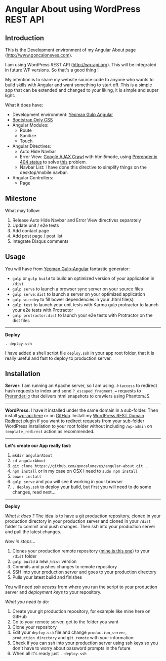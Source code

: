 Angular About using WordPress REST API
================

Introduction
-------
This is the Development environment of my Angular About page (http://www.goncaloneves.com).

I am using WordPress REST API (http://wp-api.org). This will be integrated in future WP versions. So that's a good thing !

My intention is to share my website source code to anyone who wants to build skills with Angular and want something to start off. This is a simple app that can be extended and changed to your liking, it is simple and super light.

What it does have:

 - Development environment: [Yeoman Gulp Angular](https://github.com/Swiip/generator-gulp-angular)
 - [Bootstrap Only CSS](https://github.com/fyockm/bootstrap-css-only)
 - Angular Modules:
	 - Route
	 - Sanitize
	 - Touch
 - Angular Directives:
	 - Auto Hide Navbar
	 - Error View: [Google AJAX Crawl](https://developers.google.com/webmasters/ajax-crawling/docs/getting-started) with html5mode, using [Prerender.io 404 status](https://prerender.io/getting-started#404s) to solve [this](https://support.google.com/webmasters/answer/181708) problem.
	 - Navbar List: I have done this directive to simplify things on the desktop/mobile navbar.
 - Angular Controllers:
	 - Page

Milestone
-----

What may follow:

 1. Release Auto Hide Navbar and Error View directives separately
 2. Update unit / e2e tests
 3. Add contact page
 4. Add post page / post list
 5. Integrate Disqus comments

Usage
-----

You will have from [Yeoman Gulp-Angular](https://github.com/Swiip/generator-gulp-angular#use-gulp-tasks) fantastic generator:

 - `gulp` or `gulp build` to build an optimized version of your
   application in `/dist`
 - `gulp serve` to launch a browser sync server on your source files
 - `gulp serve:dist` to launch a server on your optimized application
 - `gulp wiredep` to fill bower dependencies in your .html file(s)
 - `gulp test` to launch your unit tests with Karma gulp protractor to launch your e2e tests with Protractor
 - `gulp protractor:dist` to launch your e2e tests with Protractor on the dist files

----------

**Deploy**

    . deploy.ssh

I have added a shell script file `deploy.ssh` in your app root folder, that it is really useful and fast to deploy to production server.

Installation
------------

**Server:**
I am running an Apache server, so I am using `.htaccess` to redirect hash requests to index and send `?_escaped_fragment_=` requests to [Prerender.io](https://prerender.io/) that delivers html snapshots to crawlers using PhantomJS.

----------

**WordPress:**
I have it installed under the same domain in a sub-folder.
Then install [wp-api here](http://wp-api.org) or on [GitHub](https://github.com/WP-API/WP-API).
Install my [WordPress REST Domain Redirect](https://github.com/goncaloneves/rest-domain-redirect) plugin if you want to redirect requests from your sub-folder WordPress installation to your root folder without including `/wp-admin` on `template_redirect` action as recommended.

----------

**Let's create our App really fast:**

 1. `mkdir angularAbout`
 2. `cd angularAbout`
 2. `git clone https://github.com/goncaloneves/angular-about.git .`
 3. `npm install` or in my case on OSX I need to `sudo npm install`
 4. `bower install`
 5. `gulp serve` and you will see it working in your browser
 6. `. deploy.ssh` to deploy your build, but first you will need to do some changes, read next...

----------

**Deploy**

*What it does ?*
The idea is to have a git production repository, cloned in your production directory in your production server and cloned in your `/dist` folder to commit and push changes. Then ssh into your production server and pull the latest changes.

*Now in steps...*

 1. Clones your production remote repository ([mine is this one](https://github.com/goncaloneves/angular-about-live)) to your `/dist` folder
 2. `gulp build` a new `/dist` version
 3. Commits and pushes changes to remote repository
 4. SSH into your production server and goes to your production directory
 5. Pulls your latest build and finishes

You will need *ssh access* from where you run the script to your production server and *deployment keys* to your repository.

*What you need to do:*
 1. Create your git production repository, for example like mine here on GitHub
 2. Go to your remote server, get to the folder you want
 3. Clone your repository
 4. Edit your `deploy.ssh` file and change `production_server`, `production_directory` and `git_remote` with your information
 5. Check if you can ssh into your production server using ssh keys so you don't have to worry about password prompts in the future
 6. When all it's ready just `. deploy.ssh`
